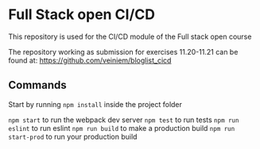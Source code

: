 # Full Stack open CI/CD

This repository is used for the CI/CD module of the Full stack open course

The repository working as submission for exercises 11.20-11.21 can be found at:
https://github.com/veiniem/bloglist_cicd

## Commands

Start by running `npm install` inside the project folder

`npm start` to run the webpack dev server
`npm test` to run tests
`npm run eslint` to run eslint
`npm run build` to make a production build
`npm run start-prod` to run your production build
